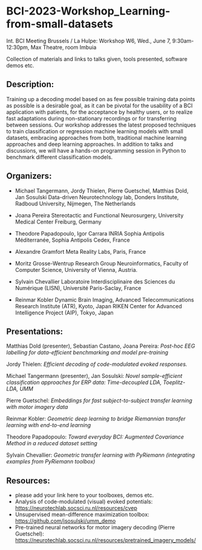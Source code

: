 # BCI-2023-Workshop_Learning-from-small-datasets

Int. BCI Meeting Brussels / La Hulpe: Workshop W6, Wed., June 7, 9:30am- 12:30pm, Max Theatre, room Imbuia

Collection of materials and links to talks given, tools presented, software demos etc.

## Description:

Training up a decoding model based on as few possible training data points as possible is a desirable goal, as it can be pivotal for the usability of a BCI application with patients, for the acceptance by healthy users, or to realize fast adaptations during non-stationary recordings or for transferring between sessions. Our workshop addresses the latest proposed techniques to train classification or regression machine learning models with small datasets, embracing approaches from both, traditional machine learning approaches and deep learning approaches. In addition to talks and discussions, we will have a hands-on programming session in Python to benchmark different classification models.

## Organizers:

- Michael Tangermann, Jordy Thielen, Pierre Guetschel, Matthias Dold, Jan Sosulski
Data-driven Neurotechnology lab, Donders Institute, Radboud University, Nijmegen, The Netherlands

- Joana Pereira
Stereotactic and Functional Neurosurgery, University Medical Center Freiburg, Germany

- Theodore Papadopoulo, Igor Carrara
INRIA Sophia Antipolis Méditerranée, Sophia Antipolis Cedex, France

- Alexandre Gramfort
Meta Reality Labs, Paris, France

- Moritz Grosse-Wentrup
Research Group Neuroinformatics, Faculty of Computer Science, University of Vienna, Austria.

- Sylvain Chevallier
Laboratoire Interdisciplinaire des Sciences du Numérique (LISN), Université Paris-Saclay, France

- Reinmar Kobler
Dynamic Brain Imaging, Advanced Telecommunications Research Institute (ATR), Kyoto, Japan
RIKEN Center for Advanced Intelligence Project (AIP), Tokyo, Japan

## Presentations:

Matthias Dold (presenter), Sebastian Castano, Joana Pereira: 
_Post-hoc EEG labelling for data-efficient benchmarking and model pre-training_

Jordy Thielen: 
_Efficient decoding of code-modulated evoked responses._

Michael Tangermann (presenter), Jan Sosulski: 
_Novel sample-efficient classification approaches for ERP data: Time-decoupled LDA, Toeplitz-LDA, UMM_

Pierre Guetschel: 
_Embeddings for fast subject-to-subject transfer learning with motor imagery data_

Reinmar Kobler: 
_Geometric deep learning to bridge Riemannian transfer learning with end-to-end learning_

Theodore Papadopoulo: 
_Toward everyday BCI: Augmented Covariance Method in a reduced dataset setting_

Sylvain Chevallier: 
_Geometric transfer learning with PyRiemann (integrating examples from PyRiemann toolbox)_

## Resources:
- please add your link here to your toolboxes, demos etc.
- Analysis of code-modulated (visual) evoked potentials: https://neurotechlab.socsci.ru.nl/resources/cvep
- Unsupervised mean-difference maximization toolbox: https://github.com/jsosulski/umm_demo
- Pre-trained neural networks for motor imagery decoding (Pierre Guetschel): https://neurotechlab.socsci.ru.nl/resources/pretrained_imagery_models/








